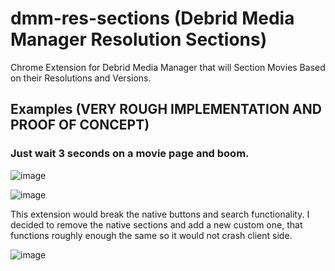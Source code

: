 # dmm-res-sections (Debrid Media Manager Resolution Sections)

Chrome Extension for Debrid Media Manager that will Section Movies Based on their Resolutions and Versions.

## Examples (VERY ROUGH IMPLEMENTATION AND PROOF OF CONCEPT)

### Just wait 3 seconds on a movie page and boom.

![image](https://github.com/user-attachments/assets/38eaeabd-5e14-4b0b-b77a-e0e3189dbd4b)

![image](https://github.com/user-attachments/assets/10ede37f-caf0-4266-a962-2463ba0ffa5e)

This extension would break the native buttons and search functionality. I decided to remove the native sections and add a new custom one, that functions roughly enough the same so it would not crash client side.

![image](https://github.com/user-attachments/assets/e1cb390f-6f5a-4195-824d-5259c9ed78fa)
